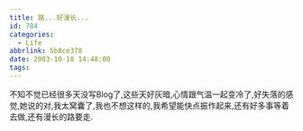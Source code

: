 ```yaml
---
title: 路...好漫长...
id: 784
categories:
  - Life
abbrlink: 5b8ce378
date: 2003-10-18 14:48:00
tags:
---
```


不知不觉已经很多天没写Blog了,这些天好灰暗,心情跟气温一起变冷了,好失落的感觉,她说的对,我太窝囊了,我也不想这样的,我希望能快点振作起来,还有好多事等着去做,还有漫长的路要走.